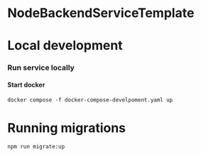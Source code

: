 # NodeBackendServiceTemplate

# Local development
### Run service locally

#### Start docker
```
docker compose -f docker-compose-develpoment.yaml up
```

# Running migrations
```
npm run migrate:up 
```